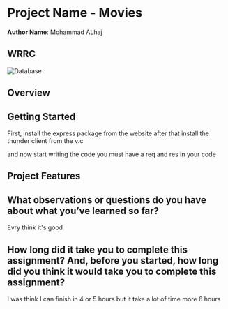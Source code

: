 # Project Name - Movies

**Author Name**: Mohammad ALhaj

## WRRC

![Database](https://user-images.githubusercontent.com/103366971/167410733-385beede-6e8d-4421-a1cb-58ca14058499.png)



## Overview

## Getting Started
First, install the express package from the website
after that install the thunder client from the v.c

and now start writing the code you must have a req and res in  your code 
 

  
## Project Features
## What observations or questions do you have about what you’ve learned so far?
Evry think it's good 

## How long did it take you to complete this assignment? And, before you started, how long did you think it would take you to complete this assignment?

 I was think I can finish in 4 or 5 hours but it take a lot of time more 6 hours 
